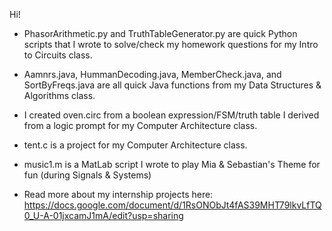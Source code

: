 Hi!

- PhasorArithmetic.py and TruthTableGenerator.py are quick Python scripts that I wrote to solve/check my homework questions for my Intro to Circuits class.

- Aamnrs.java, HummanDecoding.java, MemberCheck.java, and SortByFreqs.java are all quick Java functions from my Data Structures & Algorithms class.
  
- I created oven.circ from a boolean expression/FSM/truth table I derived from a logic prompt for my Computer Architecture class.
  
- tent.c is a project for my Computer Architecture class.
  
- music1.m is a MatLab script I wrote to play Mia & Sebastian's Theme for fun (during Signals & Systems)
  
- Read more about my internship projects here: https://docs.google.com/document/d/1RsONObJt4fAS39MHT79lkvLfTQ0_U-A-01jxcamJ1mA/edit?usp=sharing 
